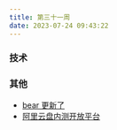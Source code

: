 ```yaml
---
title: 第三十一周
date: 2023-07-24 09:43:22
---
```


### 技术

### 其他

- [bear 更新了](https://bear.app/)
- [阿里云盘内测开放平台](https://www.yuque.com/aliyundrive/zpfszx)
